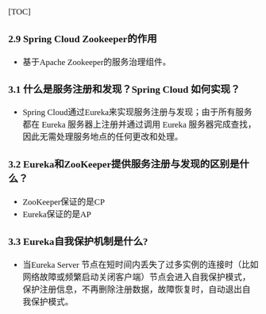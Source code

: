 <span style="font-family:Simsun,serif; font-size:17px;">

[TOC]

### 2.9 Spring Cloud Zookeeper的作用

- 基于Apache Zookeeper的服务治理组件。

### 3.1 什么是服务注册和发现？Spring Cloud 如何实现？

- Spring Cloud通过Eureka来实现服务注册与发现；由于所有服务都在 Eureka 服务器上注册并通过调用 Eureka 服务器完成查找，因此无需处理服务地点的任何更改和处理。

### 3.2 Eureka和ZooKeeper提供服务注册与发现的区别是什么？

- ZooKeeper保证的是CP
- Eureka保证的是AP

### 3.3 Eureka自我保护机制是什么?

- 当Eureka Server 节点在短时间内丢失了过多实例的连接时（比如网络故障或频繁启动关闭客户端）节点会进入自我保护模式，保护注册信息，不再删除注册数据，故障恢复时，自动退出自我保护模式。

</span>